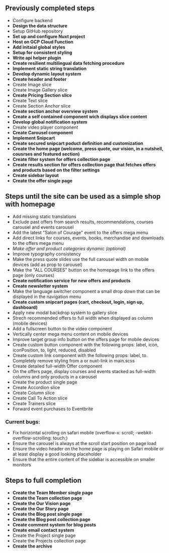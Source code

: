 ## Previously completed steps

- Configure backend
- **Design the data structure**
- Setup GitHub repository
- **Set up and configure Nuxt project**
- **Host on GCP Cloud Function**
- **Add initaial global styles**
- **Setup for consistent styling**
- **Write api helper plugin**
- **Create resilient multilingual data fetching procedure**
- **Implement static string translation**
- **Develop dynamic layout system**
- **Create header and footer**
- Create Image slice
- Create Image Gallery slice
- **Create Pricing Section slice**
- Create Text slice
- Create Section Anchor slice
- **Create section anchor overview system**
- **Create a self contained component wich displays slice content**
- **Develop global notification system**
- Create video player component
- **Create Carousel component**
- **Implement Snipcart**
- **Create secured snipcart poduct definition and customization**
- **Create the home page (welcome, press quote, our vision, in a nutshell, cousrses and featured section)**
- **Create filter system for offers collection page**
- **Create results section for offers collection page that fetches offers and products based on the filter settings**
- **Create sidebar layout**
- **Create the offer single page**

## Steps until the site can be used as a simple shop with homepage

- Add missing static translations
- Exclude past offers from search results, recommendations, courses carousel and events carousel
- Add the latest "Salon of Courage" event to the offers mega menu
- Add direct links for courses, events, books, merchandise and downloads to the offers mega menu
- _Make offer and product categories dynamic (optional)_
- Improve typography consistency
- Make the press quote slides use the full carousel width on mobile devices (add as prop to carousel)
- Make the "ALL COURSES" button on the homepage link to the offers page (only courses)
- **Create notification service for new offers and products**
- **Create newsletter system**
- Make the language switcher component a small drop down that can be displayed in the navigation menu
- **Create custom snipcart pages (cart, checkout, login, sign up, dashboard)**</span>
- Apply new modal backdrop system to gallery slice
- Strech recommended offers to full width when displayed as column (mobile devices)
- Add a fullscreen button to the video component
- Vertically center mega menu content on mobile devices
- Improve target group info button on the offers page for mobile devices
- Create custom button component with the following props: label, icon, iconPosition, to, light, reduced, disabled
- Create custom link component with the following props: label, to. Completely remove styling from a or nuxt-link in main.scss
- Create detailed full-width Offer component
- On the offers page, display courses and events stacked as full-width columns and only products in a carousel
- Create the product single page
- Create Accordion slice
- Create Column slice
- Create Call To Action slice
- Create Trainers slice
- Forward event purchases to Eventbrite

### Current bugs:

- Fix horizontal scrolling on safari mobile (overflow-x: scroll; -webkit-overflow-scrolling: touch;)
- Ensure the carousel is always at the scroll start position on page load
- Ensure the video header on the home page is playing on Safari mobile or at least display a good looking placeholder
- Ensure that the entire content of the sidebar is accessible on smaller monitors

## Steps to full completion

- **Create the Team Member single page**
- **Create the Team collection page**
- **Create the Our Vision page**
- **Create the Our Story page**
- **Create the Blog post single page**
- **Create the Blog post collection page**
- **Create comment system for blog posts**
- **Create email contact system**
- Create the Project single page
- Create the Projects collection page
- **Create the archive**
